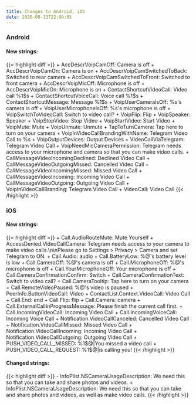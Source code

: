 ```yaml
---
title: Changes to Android, iOS
date: 2020-08-13T22:00:05
---
```

<h3>Android</h3>
<h4>New strings:</h4>
{{< highlight diff >}}
+ AccDescrVoipCamOff: Camera is off
+ AccDescrVoipCamOn: Camera is on
+ AccDescrVoipCamSwitchedToBack: Switched to rear camera
+ AccDescrVoipCamSwitchedToFront: Switched to front camera
+ AccDescrVoipMicOff: Microphone is off
+ AccDescrVoipMicOn: Microphone is on
+ ContactShortcutVideoCall: Video call %1$s
+ ContactShortcutVoiceCall: Voice call %1$s
+ ContactShortcutMessage: Message %1$s
+ VoipUserCameraIsOff: %s's camera is off
+ VoipUserMicrophoneIsOff: %s's microphone is off
+ VoipSwitchToVideoCall: Switch to video call?
+ VoipFlip: Flip
+ VoipSpeaker: Speaker
+ VoipStopVideo: Stop Video
+ VoipStartVideo: Start Video
+ VoipMute: Mute
+ VoipUnmute: Unmute
+ TapToTurnCamera: Tap here to turn on your camera
+ VoipInVideoCallBrandingWithName: Telegram Video Call to %s
+ VoipOutputDevices: Output Devices
+ VideoCallViaTelegram: Telegram Video Call
+ VoipNeedMicCameraPermission: Telegram needs access to your microphone and camera so that you can make video calls.
+ CallMessageVideoIncomingDeclined: Declined Video Call
+ CallMessageVideoOutgoingMissed: Cancelled Video Call
+ CallMessageVideoIncomingMissed: Missed Video Call
+ CallMessageVideoIncoming: Incoming Video Call
+ CallMessageVideoOutgoing: Outgoing Video Call
+ VoipInVideoCallBranding: Telegram Video Call
+ VideoCall: Video Call
{{< /highlight >}}

<h3>iOS</h3>
<h4>New strings:</h4>
{{< highlight diff >}}
+ Call.AudioRouteMute: Mute Yourself
+ AccessDenied.VideoCallCamera: Telegram needs access to your camera to make video calls.\n\nPlease go to Settings > Privacy > Camera and set Telegram to ON.
+ Call.Audio: audio
+ Call.BatteryLow: %@'s battery level is low
+ Call.CameraOff: %@'s camera is off
+ Call.MicrophoneOff: %@'s microphone is off
+ Call.YourMicrophoneOff: Your microphone is off
+ Call.CameraConfirmationConfirm: Switch
+ Call.CameraConfirmationText: Switch to video call?
+ Call.CameraTooltip: Tap here to turn on your camera
+ Call.RemoteVideoPaused: %@'s video is paused
+ PeerInfo.ButtonVideoCall: Video
+ ContactList.Context.VideoCall: Video Call
+ Call.End: end
+ Call.Flip: flip
+ Call.Camera: camera
+ Call.ExternalCallInProgressMessage: Please finish the current call first.
+ Call.IncomingVideoCall: Incoming Video Call
+ Call.IncomingVoiceCall: Incoming Voice Call
+ Notification.VideoCallCanceled: Cancelled Video Call
+ Notification.VideoCallMissed: Missed Video Call
+ Notification.VideoCallIncoming: Incoming Video Call
+ Notification.VideoCallOutgoing: Outgoing Video Call
+ PUSH_VIDEO_CALL_MISSED: %1$@|You missed a video call
+ PUSH_VIDEO_CALL_REQUEST: %1$@|is calling you!
{{< /highlight >}}

<h4>Changed strings:</h4>
{{< highlight diff >}}
- InfoPlist.NSCameraUsageDescription: We need this so that you can take and share photos and videos.
+ InfoPlist.NSCameraUsageDescription: We need this so that you can take and share photos and videos, as well as make video calls.
{{< /highlight >}}
